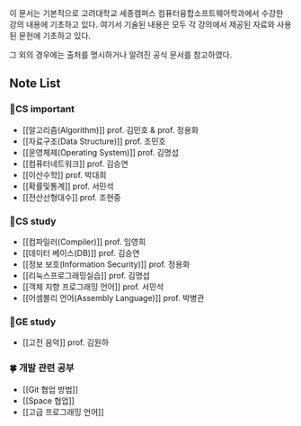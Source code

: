 
이 문서는 기본적으로 고려대학교 세종캠퍼스 컴퓨터융합소프트웨어학과에서 수강한 강의 내용에 기초하고 있다. 여기서 기술된 내용은 모두 각 강의에서 제공된 자료와 사용된 문헌에 기초하고 있다.

그 외의 경우에는 출처를 명시하거나 알려진 공식 문서를 참고하였다. 
## Note List

### 📘CS important
+ [[알고리즘(Algorithm)]] prof. 김민호 & prof. 정용화
+ [[자료구조(Data Structure)]] prof. 조민호
+ [[운영체제(Operating System)]] prof. 김명섭
+ [[컴퓨터네트워크]] prof. 김승연
+ [[이산수학]] prof. 박대희
+ [[확률및통계]] prof. 서민석
+ [[전산선형대수]] prof. 조현중

### 📗CS study
+ [[컴파일러(Compiler)]] prof. 임영희
+ [[데이터 베이스(DB)]] prof. 김승연
+ [[정보 보호(Information Security)]] prof. 정용화
+ [[리눅스프로그래밍실습]] prof. 김명섭
+ [[객체 지향 프로그래밍 언어]] prof. 서민석
+ [[어셈블리 언어(Assembly Language)]] prof. 박병관

### 📑GE study
+ [[고전 음악]] prof. 김원하

### 🍀 개발 관련 공부
+ [[Git 협업 방법]]
+ [[Space 협업]]
+ [[고급 프로그래밍 언어]]